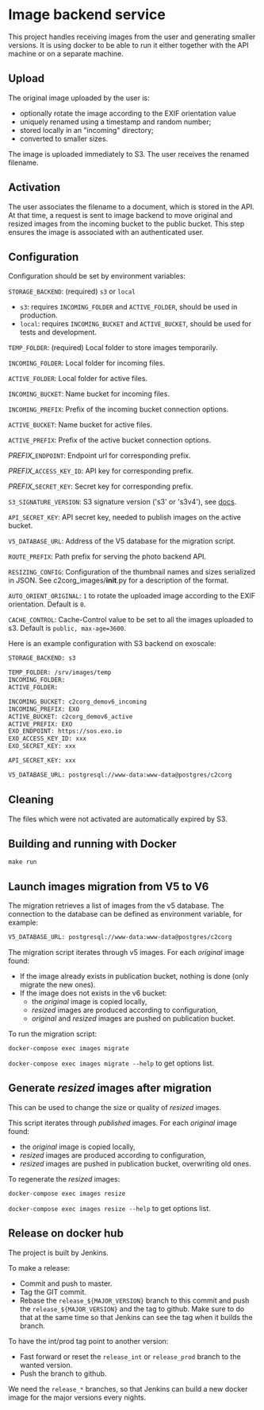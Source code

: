 # Image backend service

This project handles receiving images from the user and generating smaller
versions. It is using docker to be able to run it either together with the
API machine or on a separate machine.

## Upload

The original image uploaded by the user is:

- optionally rotate the image according to the EXIF orientation value
- uniquely renamed using a timestamp and random number;
- stored locally in an "incoming" directory;
- converted to smaller sizes.

The image is uploaded immediately to S3.
The user receives the renamed filename.

## Activation

The user associates the filename to a document, which is stored in the API.
At that time, a request is sent to image backend to move original and resized
images from the incoming bucket to the public bucket. This step ensures the
image is associated with an authenticated user.

## Configuration

Configuration should be set by environment variables:

``STORAGE_BACKEND``: (required) ``s3`` or ``local``

- ``s3``: requires ``INCOMING_FOLDER`` and ``ACTIVE_FOLDER``, should be used in
  production.
- ``local``: requires ``INCOMING_BUCKET`` and ``ACTIVE_BUCKET``, should be used
  for tests and development.

``TEMP_FOLDER``: (required) Local folder to store images temporarily.

``INCOMING_FOLDER``: Local folder for incoming files.

``ACTIVE_FOLDER``: Local folder for active files.

``INCOMING_BUCKET``: Name bucket for incoming files.

``INCOMING_PREFIX``: Prefix of the incoming bucket connection options.

``ACTIVE_BUCKET``: Name bucket for active files.

``ACTIVE_PREFIX``: Prefix of the active bucket connection options.

*PREFIX_*``ENDPOINT``: Endpoint url for corresponding prefix.

*PREFIX_*``ACCESS_KEY_ID``: API key for corresponding prefix.

*PREFIX_*``SECRET_KEY``: Secret key for corresponding prefix.

``S3_SIGNATURE_VERSION``: S3 signature version ('s3' or 's3v4'), see [docs](https://botocore.readthedocs.io/en/stable/reference/config.html#botocore.config.Config).

``API_SECRET_KEY``: API secret key, needed to publish images on the active
bucket.

``V5_DATABASE_URL``: Address of the V5 database for the migration script.

``ROUTE_PREFIX``: Path prefix for serving the photo backend API.

``RESIZING_CONFIG``: Configuration of the thumbnail names and sizes serialized in JSON. See c2corg\_images/__init__.py for a description of the format.

``AUTO_ORIENT_ORIGINAL``: `1` to rotate the uploaded image according to the EXIF orientation. Default is `0`.

``CACHE_CONTROL``: Cache-Control value to be set to all the images uploaded to s3. Default is `public, max-age=3600`.

Here is an example configuration with S3 backend on exoscale:

```bash
STORAGE_BACKEND: s3

TEMP_FOLDER: /srv/images/temp
INCOMING_FOLDER:
ACTIVE_FOLDER:

INCOMING_BUCKET: c2corg_demov6_incoming
INCOMING_PREFIX: EXO
ACTIVE_BUCKET: c2corg_demov6_active
ACTIVE_PREFIX: EXO
EXO_ENDPOINT: https://sos.exo.io
EXO_ACCESS_KEY_ID: xxx
EXO_SECRET_KEY: xxx

API_SECRET_KEY: xxx

V5_DATABASE_URL: postgresql://www-data:www-data@postgres/c2corg
```

## Cleaning

The files which were not activated are automatically expired by S3.

## Building and running with Docker

`make run`

## Launch images migration from V5 to V6

The migration retrieves a list of images from the v5 database. The connection
to the database can be defined as environment variable, for example:

```bash
V5_DATABASE_URL: postgresql://www-data:www-data@postgres/c2corg
```

The migration script iterates through v5 images. For each *original* image
found:

- If the image already exists in publication bucket, nothing is done (only
  migrate the new ones).
- If the image does not exists in the v6 bucket:
  - the *original* image is copied locally,
  - *resized* images are produced according to configuration,
  - *original* and *resized* images are pushed on publication bucket.

To run the migration script:

``docker-compose exec images migrate``

``docker-compose exec images migrate --help`` to get options list.

## Generate *resized* images after migration

This can be used to change the size or quality of *resized* images.

This script iterates through *published* images. For each *original* image
found:

- the *original* image is copied locally,
- *resized* images are produced according to configuration,
- *resized* images are pushed in publication bucket, overwriting old ones.

To regenerate the *resized* images:

``docker-compose exec images resize``

``docker-compose exec images resize --help`` to get options list.

## Release on docker hub

The project is built by Jenkins.

To make a release:

- Commit and push to master.
- Tag the GIT commit.
- Rebase the `release_${MAJOR_VERSION}` branch to this commit and push the `release_${MAJOR_VERSION}` and
  the tag to github. Make sure to do that at the same time so that Jenkins can see the tag when it builds
  the branch.

To have the int/prod tag point to another version:

- Fast forward or reset the `release_int` or `release_prod` branch to the wanted version.
- Push the branch to github.

We need the `release_*` branches, so that Jenkins can build a new docker image for the major
versions every nights.
